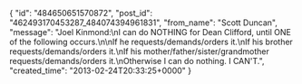  {
   "id": "484650651570872",
   "post_id": "462493170453287_484074394961831",
   "from_name": "Scott Duncan",
   "message": "Joel Kinmond:\nI can do NOTHING for Dean Clifford, until ONE of the following occurs.\n\nIf he requests/demands/orders it.\nIf his brother requests/demands/orders it.\nIf his mother/father/sister/grandmother requests/demands/orders it.\nOtherwise I can do nothing. I CAN'T.",
   "created_time": "2013-02-24T20:33:25+0000"
 }
